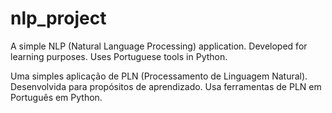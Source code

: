 # nlp_project

A simple NLP (Natural Language Processing) application. Developed for learning purposes. Uses Portuguese tools in Python.

Uma simples aplicação de PLN (Processamento de Linguagem Natural). Desenvolvida para propósitos de aprendizado. Usa ferramentas de PLN em Português em Python.
